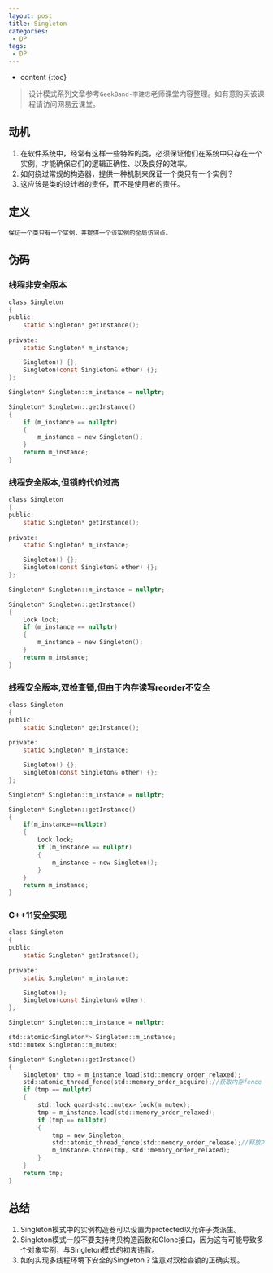 ```yaml
---
layout: post
title: Singleton
categories: 
 - DP
tags:
 - DP
---
```


* content
{:toc}

> 设计模式系列文章参考`GeekBand-李建忠`老师课堂内容整理。如有意购买该课程请访问网易云课堂。

## 动机

1. 在软件系统中，经常有这样一些特殊的类，必须保证他们在系统中只存在一个实例，才能确保它们的逻辑正确性、以及良好的效率。
2. 如何绕过常规的构造器，提供一种机制来保证一个类只有一个实例？
3. 这应该是类的设计者的责任，而不是使用者的责任。





## 定义

	保证一个类只有一个实例，并提供一个该实例的全局访问点。

## 伪码

### 线程非安全版本

```c
class Singleton
{
public:
	static Singleton* getInstance();
    
private:
	static Singleton* m_instance;

	Singleton() {};
	Singleton(const Singleton& other) {};
};

Singleton* Singleton::m_instance = nullptr;

Singleton* Singleton::getInstance()
{
	if (m_instance == nullptr) 
	{
		m_instance = new Singleton();
	}
	return m_instance;
}
```

### 线程安全版本,但锁的代价过高

```c
class Singleton
{
public:
	static Singleton* getInstance();
    
private:
	static Singleton* m_instance;

	Singleton() {};
	Singleton(const Singleton& other) {};
};

Singleton* Singleton::m_instance = nullptr;

Singleton* Singleton::getInstance()
{
	Lock lock;
	if (m_instance == nullptr)
	{
		m_instance = new Singleton();
	}
	return m_instance;
}
```

### 线程安全版本,双检查锁,但由于内存读写reorder不安全

```c
class Singleton
{
public:
	static Singleton* getInstance();
    
private:
	static Singleton* m_instance;

	Singleton() {};
	Singleton(const Singleton& other) {};
};

Singleton* Singleton::m_instance = nullptr;

Singleton* Singleton::getInstance() 
{   
	if(m_instance==nullptr)
	{
		Lock lock;
		if (m_instance == nullptr) 
		{
			m_instance = new Singleton();
		}
	}
	return m_instance;
}
```

### C++11安全实现

```c
class Singleton
{
public:
	static Singleton* getInstance();
    
private:
	static Singleton* m_instance;

	Singleton();
	Singleton(const Singleton& other);
};

Singleton* Singleton::m_instance = nullptr;

std::atomic<Singleton*> Singleton::m_instance;
std::mutex Singleton::m_mutex;

Singleton* Singleton::getInstance()
{
	Singleton* tmp = m_instance.load(std::memory_order_relaxed);
	std::atomic_thread_fence(std::memory_order_acquire);//获取内存fence
	if (tmp == nullptr)
	{
		std::lock_guard<std::mutex> lock(m_mutex);
		tmp = m_instance.load(std::memory_order_relaxed);
		if (tmp == nullptr)
		{
			tmp = new Singleton;
			std::atomic_thread_fence(std::memory_order_release);//释放内存fence
			m_instance.store(tmp, std::memory_order_relaxed);
		}
	}
	return tmp;
}
```

## 总结

1. Singleton模式中的实例构造器可以设置为protected以允许子类派生。
2. Singleton模式一般不要支持拷贝构造函数和Clone接口，因为这有可能导致多个对象实例，与Singleton模式的初衷违背。
3. 如何实现多线程环境下安全的Singleton？注意对双检查锁的正确实现。

